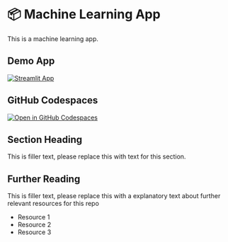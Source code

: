 # 📦 Machine Learning App

This is a machine learning app.

## Demo App

[![Streamlit App](https://static.streamlit.io/badges/streamlit_badge_black_white.svg)](https://ld-machinelearning.streamlit.app/)

## GitHub Codespaces

[![Open in GitHub Codespaces](https://github.com/codespaces/badge.svg)](https://codespaces.new/streamlit/ld-machinelearning?quickstart=1)

## Section Heading

This is filler text, please replace this with text for this section.

## Further Reading

This is filler text, please replace this with a explanatory text about further relevant resources for this repo
- Resource 1
- Resource 2
- Resource 3

